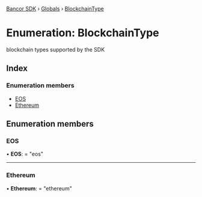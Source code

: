 [Bancor SDK](../README.md) › [Globals](../globals.md) › [BlockchainType](blockchaintype.md)

# Enumeration: BlockchainType

blockchain types supported by the SDK

## Index

### Enumeration members

* [EOS](blockchaintype.md#eos)
* [Ethereum](blockchaintype.md#ethereum)

## Enumeration members

###  EOS

• **EOS**: = "eos"

___

###  Ethereum

• **Ethereum**: = "ethereum"

